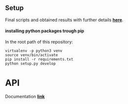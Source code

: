## Setup

Final scripts and obtained results with further details __[here](https://github.com/astng/module_ai)__.


#### installing python packages trough pip

In the root path of this repository:
	
	virtualenv -p python3 venv
	source venv/bin/activate
	pip install -r requirements.txt
	python setup.py develop

# API

Documentation __[link](https://github.com/astng/module_ai/wiki/Module-AI-API-Documentation)__
